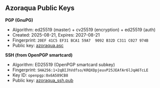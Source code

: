## Azoraqua Public Keys

**PGP (GnuPG)**
- Algorithm: ed25519 (master) + cv25519 (encryption) + ed25519 (auth)
- Created: 2025-08-21, Expires: 2027-08-21
- Fingerprint: `20EF 41C5 EF31 BCA1 59A7  9092 B32D C311 C027 974B`
- Public key: [azoraqua.asc](./azoraqua.asc)

**SSH (from OpenPGP smartcard)**
- Algorithm: ED25519 (OpenPGP smartcard subkey)
- Fingerprint: `SHA256:1+2qBIJhVdfso/KRQXDpjeuvP25JEAfAr6lJqA6TcLE`
- Key ID: `openpgp:0x6A589CB8`
- Public key: [azoraqua_ssh.pub](./azoraqua_ssh.pub)
